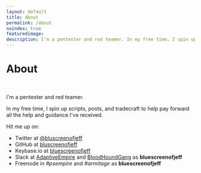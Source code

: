 ```yaml
---
layout: default
title: About
permalink: /about
noindex: true
featuredimage:
description: I'm a pentester and red teamer. In my free time, I spin up scripts, posts, and tradecraft to help pay forward all the help and guidance I've received. Hit me up on...
---
```


<div class="text-center">
	<h1>About</h1>
	<br/>
</div>

I'm a pentester and red teamer.

In my free time, I spin up scripts, posts, and tradecraft to help pay forward all the help and guidance I've received.

Hit me up on:

* Twitter at [@bluscreenofjeff](https://twitter.com/bluscreenofjeff)
* GitHub at [bluscreenofjeff](https://github.com/bluscreenofjeff)
* Keybase.io at [bluescreenofjeff](https://keybase.io/bluescreenofjeff)
* Slack at [AdaptiveEmpire](http://adaptiveempire.herokuapp.com/) and [BloodHoundGang](http://bloodhoundgang.herokuapp.com/) as **bluescreenofjeff**
* Freenode in *#psempire* and *#armitage* as **bluescreenofjeff**
